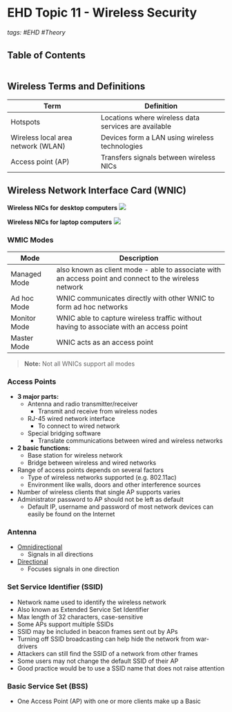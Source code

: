 # EHD Topic 11 - Wireless Security

###### tags: #EHD #Theory 

## Table of Contents
```toc
```

## Wireless Terms and Definitions
| Term                               | Definition                                           |
| ---------------------------------- | ---------------------------------------------------- |
| Hotspots                           | Locations where wireless data services are available |
| Wireless local area network (WLAN) | Devices form a LAN using wireless technologies       |
| Access point (AP)                  | Transfers signals between wireless NICs              |

## Wireless Network Interface Card (WNIC)
**Wireless NICs for desktop computers**
![](https://i.imgur.com/EkOR3nO.png)

**Wireless NICs for laptop computers**
![](https://i.imgur.com/8T2pRlg.png)

### WMIC Modes
| Mode         | Description                                                                                            |
| ------------ | ------------------------------------------------------------------------------------------------------ |
| Managed Mode | also known as client mode - able to associate with an access point and connect to the wireless network |
| Ad hoc Mode  | WNIC communicates directly with other WNIC to form ad hoc networks                                     |
| Monitor Mode | WNIC able to capture wireless traffic without having to associate with an access point                 |
| Master Mode  | WNIC acts as an access point                                                                           |

>**Note:** Not all WNICs support all modes

### Access Points
- **3 major parts:**
	- Antenna and radio transmitter/receiver
		- Transmit and receive from wireless nodes
	- RJ-45 wired network interface
		- To connect to wired network
	- Special bridging software
		- Translate communications between wired and wireless networks
- **2 basic functions:**
	- Base station for wireless network
	- Bridge between wireless and wired networks
- Range of access points depends on several factors
	- Type of wireless networks supported (e.g. 802.11ac)
	- Environment like walls, doors and other interference sources
- Number of wireless clients that single AP supports varies
- Administrator password to AP should not be left as default
	- Default IP, username and password of most network devices can easily be found on the Internet

### Antenna
- <u>Omnidirectional</u>
	- Signals in all directions
- <u>Directional</u>
	- Focuses signals in one direction

### Set Service Identifier (SSID)
- Network name used to identify the wireless network
- Also known as Extended Service Set Identifier
- Max length of 32 characters, case-sensitive
- Some APs support multiple SSIDs
- SSID may be included in beacon frames sent out by APs
- Turning off SSID broadcasting can help hide the network from war-drivers
- Attackers can still find the SSID of a network from other frames
- Some users may not change the default SSID of their AP
- Good practice would be to use a SSID name that does not raise attention

### Basic Service Set (BSS)
- One Access Point (AP) with one or more clients make up a Basic